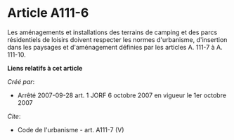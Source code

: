# Article A111-6

Les aménagements et installations des terrains de camping et des parcs résidentiels de loisirs doivent respecter les normes
d'urbanisme, d'insertion dans les paysages et d'aménagement définies par les articles A. 111-7 à A. 111-10.

**Liens relatifs à cet article**

_Créé par_:

  - Arrêté 2007-09-28 art. 1 JORF 6 octobre 2007 en vigueur le 1er octobre 2007

_Cite_:

  - Code de l'urbanisme - art. A111-7 (V)
